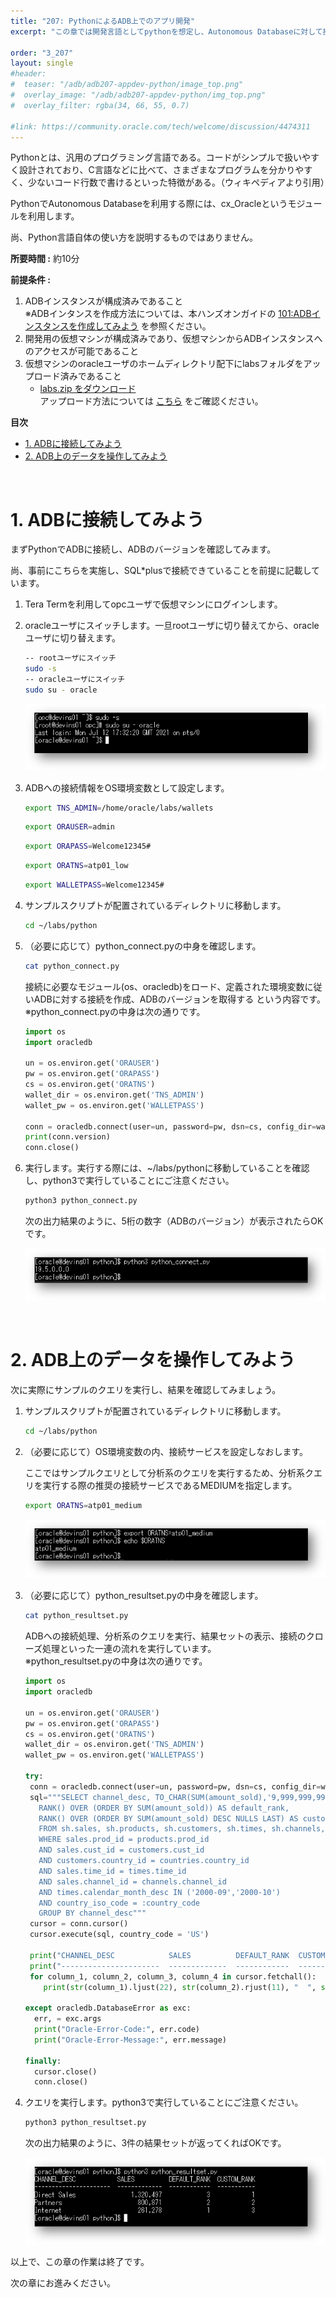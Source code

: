 ```yaml
---
title: "207: PythonによるADB上でのアプリ開発"
excerpt: "この章では開発言語としてpythonを想定し、Autonomous Databaseに対して接続する方法、およびデータベース操作を実行する方法を学びます。"

order: "3_207"
layout: single
#header:
#  teaser: "/adb/adb207-appdev-python/image_top.png"
#  overlay_image: "/adb/adb207-appdev-python/img_top.png"
#  overlay_filter: rgba(34, 66, 55, 0.7)

#link: https://community.oracle.com/tech/welcome/discussion/4474311
---
```


Pythonとは、汎用のプログラミング言語である。コードがシンプルで扱いやすく設計されており、C言語などに比べて、さまざまなプログラムを分かりやすく、少ないコード行数で書けるといった特徴がある。（ウィキペディアより引用）

PythonでAutonomous Databaseを利用する際には、cx_Oracleというモジュールを利用します。

尚、Python言語自体の使い方を説明するものではありません。

**所要時間 :** 約10分

**前提条件 :**

1. ADBインスタンスが構成済みであること
   <br>※ADBインタンスを作成方法については、本ハンズオンガイドの [101:ADBインスタンスを作成してみよう](/adb/adb101-provisioning) を参照ください。
2. 開発用の仮想マシンが構成済みであり、仮想マシンからADBインスタンスへのアクセスが可能であること
3. 仮想マシンのoracleユーザのホームディレクトリ配下にlabsフォルダをアップロード済みであること
    +  [labs.zip をダウンロード](/adb/adb-data/labs.zip)
    <br>アップロード方法については [こちら](/adb/adb204-setup-VM#anchor3) をご確認ください。


**目次**

- [1. ADBに接続してみよう](#anchor1)
- [2. ADB上のデータを操作してみよう](#anchor2)


<br>

<a id="anchor1"></a>

# 1. ADBに接続してみよう

まずPythonでADBに接続し、ADBのバージョンを確認してみます。

尚、事前にこちらを実施し、SQL*plusで接続できていることを前提に記載しています。

1. Tera Termを利用してopcユーザで仮想マシンにログインします。

2. oracleユーザにスイッチします。一旦rootユーザに切り替えてから、oracleユーザに切り替えます。

    ```sh
    -- rootユーザにスイッチ
    sudo -s
    -- oracleユーザにスイッチ
    sudo su - oracle
    ```

    ![img1_2.png](img1_2.png)

3. ADBへの接続情報をOS環境変数として設定します。

    ```sh
    export TNS_ADMIN=/home/oracle/labs/wallets
    ```
    ```sh
    export ORAUSER=admin
    ```
    ```sh
    export ORAPASS=Welcome12345#
    ```
    ```sh
    export ORATNS=atp01_low
    ```
    ```sh
    export WALLETPASS=Welcome12345#
    ```

4. サンプルスクリプトが配置されているディレクトリに移動します。

    ```sh
    cd ~/labs/python
    ```

5. （必要に応じて）python_connect.pyの中身を確認します。

    ```sh
    cat python_connect.py
    ```
    接続に必要なモジュール(os、oracledb)をロード、定義された環境変数に従いADBに対する接続を作成、ADBのバージョンを取得する という内容です。
    <br>※python_connect.pyの中身は次の通りです。

    ```python
    import os
    import oracledb

    un = os.environ.get('ORAUSER')
    pw = os.environ.get('ORAPASS')
    cs = os.environ.get('ORATNS')
    wallet_dir = os.environ.get('TNS_ADMIN')
    wallet_pw = os.environ.get('WALLETPASS')

    conn = oracledb.connect(user=un, password=pw, dsn=cs, config_dir=wallet_dir, wallet_location=wallet_dir, wallet_password=wallet_pw)
    print(conn.version)
    conn.close()
    ```

6. 実行します。実行する際には、~/labs/pythonに移動していることを確認し、python3で実行していることにご注意ください。

    ```sh
    python3 python_connect.py
    ```

    次の出力結果のように、5桁の数字（ADBのバージョン）が表示されたらOKです。

   ![img1_6.png](img1_6.png)

<br>

<a id="anchor2"></a>

# 2. ADB上のデータを操作してみよう

次に実際にサンプルのクエリを実行し、結果を確認してみましょう。

1. サンプルスクリプトが配置されているディレクトリに移動します。

    ```sh
    cd ~/labs/python
    ```

2. （必要に応じて）OS環境変数の内、接続サービスを設定しなおします。

     ここではサンプルクエリとして分析系のクエリを実行するため、分析系クエリを実行する際の推奨の接続サービスであるMEDIUMを指定します。

    ```sh
    export ORATNS=atp01_medium
    ```
   ![img2_2.png](img2_2.png)

3. （必要に応じて）python_resultset.pyの中身を確認します。

    ```sh
    cat python_resultset.py
    ```

    ADBへの接続処理、分析系のクエリを実行、結果セットの表示、接続のクローズ処理といった一連の流れを実行しています。
    <br>※python_resultset.pyの中身は次の通りです。

    ```python
    import os
    import oracledb

    un = os.environ.get('ORAUSER')
    pw = os.environ.get('ORAPASS')
    cs = os.environ.get('ORATNS')
    wallet_dir = os.environ.get('TNS_ADMIN')
    wallet_pw = os.environ.get('WALLETPASS')

    try:
     conn = oracledb.connect(user=un, password=pw, dsn=cs, config_dir=wallet_dir, wallet_location=wallet_dir, wallet_password=wallet_pw)
     sql="""SELECT channel_desc, TO_CHAR(SUM(amount_sold),'9,999,999,999') SALES$,
       RANK() OVER (ORDER BY SUM(amount_sold)) AS default_rank,
       RANK() OVER (ORDER BY SUM(amount_sold) DESC NULLS LAST) AS custom_rank
       FROM sh.sales, sh.products, sh.customers, sh.times, sh.channels, sh.countries
       WHERE sales.prod_id = products.prod_id
       AND sales.cust_id = customers.cust_id
       AND customers.country_id = countries.country_id
       AND sales.time_id = times.time_id
       AND sales.channel_id = channels.channel_id
       AND times.calendar_month_desc IN ('2000-09','2000-10')
       AND country_iso_code = :country_code
       GROUP BY channel_desc"""
     cursor = conn.cursor()
     cursor.execute(sql, country_code = 'US')

     print("CHANNEL_DESC            SALES          DEFAULT_RANK  CUSTOM_RANK")
     print("----------------------  -------------  ------------  -----------")
     for column_1, column_2, column_3, column_4 in cursor.fetchall():
        print(str(column_1).ljust(22), str(column_2).rjust(11), "  ", str(column_3).rjust(10), "  ", str(column_4).rjust(9))

    except oracledb.DatabaseError as exc:
      err, = exc.args
      print("Oracle-Error-Code:", err.code)
      print("Oracle-Error-Message:", err.message)

    finally:
      cursor.close()
      conn.close()
    ```

4. クエリを実行します。python3で実行していることにご注意ください。

    ```sh
    python3 python_resultset.py
    ```

    次の出力結果のように、3件の結果セットが返ってくればOKです。

    ![img2_4.png](img2_4.png)
    
以上で、この章の作業は終了です。

次の章にお進みください。